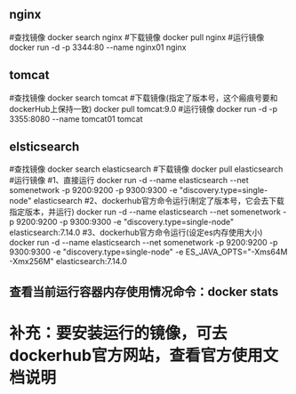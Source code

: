 ## nginx
#查找镜像
docker search nginx
#下载镜像
docker pull nginx
#运行镜像
docker run -d -p 3344:80 --name nginx01 nginx


## tomcat
#查找镜像
docker search tomcat
#下载镜像(指定了版本号，这个瘢痕号要和dockerHub上保持一致)
docker pull tomcat:9.0
#运行镜像
docker run -d -p 3355:8080 --name tomcat01 tomcat

## elsticsearch
#查找镜像
docker search elasticsearch
#下载镜像
docker pull elasticsearch
#运行镜像
   #1、直接运行
   docker run -d --name elasticsearch --net somenetwork -p 9200:9200 -p 9300:9300 -e 
   "discovery.type=single-node" elasticsearch
   #2、dockerhub官方命令运行(制定了版本号，它会去下载指定版本，并运行)
   docker run -d --name elasticsearch --net somenetwork -p 9200:9200 -p 9300:9300 -e "discovery.type=single-node" elasticsearch:7.14.0
   #3、dockerhub官方命令运行(设定es内存使用大小)
   docker run -d --name elasticsearch --net somenetwork -p 9200:9200 -p 9300:9300 -e "discovery.type=single-node" -e ES_JAVA_OPTS="-Xms64M -Xmx256M" elasticsearch:7.14.0
   
  
  
 ## 查看当前运行容器内存使用情况命令：docker stats
 
 
 # 补充：要安装运行的镜像，可去dockerhub官方网站，查看官方使用文档说明